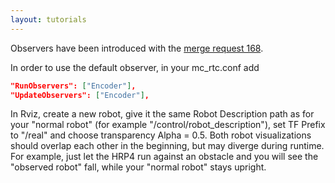 ```yaml
---
layout: tutorials
---
```


Observers have been introduced with the [merge request 168](https://gite.lirmm.fr/multi-contact/mc_rtc/merge_requests/168).

In order to use the default observer, in your mc_rtc.conf add
```json
"RunObservers": ["Encoder"],
"UpdateObservers": ["Encoder"],
```

In Rviz, create a new robot, give it the same Robot Description path as for your "normal robot" (for example "/control/robot_description"), set TF Prefix to "/real" and choose transparency Alpha = 0.5.
Both robot visualizations should overlap each other in the beginning, but may diverge during runtime.
For example, just let the HRP4 run against an obstacle and you will see the "observed robot" fall, while your "normal robot" stays upright.
